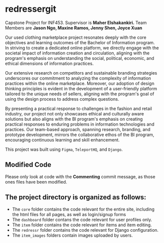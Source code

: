 # redressergit
Capstone Project for INF453. Supervisor is <b>Maher Elshakankiri.</b>  Team Members are <b>Jason Ngo, Maxine Ramos, Jenny Shen, Joyce Xuan</b>

Our used clothing marketplace project resonates deeply with the core objectives and learning outcomes of the Bachelor of Information program. In striving to create a dedicated online platform,  we directly engage with the societal impact of information creation and circulation, aligning with the program's emphasis on understanding the social, political, economic, and ethical dimensions of information practices. 

Our extensive research on competitors and sustainable branding strategies underscores our commitment to analyzing the complexity of information practices within the online marketplace. Moreover, our adoption of design thinking principles is evident in the development of a user-friendly platform tailored to the unique needs of sellers, aligning with the program's goal of using the design process to address complex questions. 

By presenting a practical response to challenges in the fashion and retail industry, our project not only showcases ethical and culturally aware solutions but also aligns with the BI program's emphasis on creating practical responses to enduring problems in information technologies and practices. Our team-based approach, spanning research, branding, and prototype development, mirrors the collaborative ethos of the BI program, encouraging continuous learning and skill enhancement.

This project was built using `Figma`, `TeleportHQ`, and `Django`.

## Modified Code
Please only look at code with the <b>Commenting</b> commit message, as those ones files have been modified. 

## The project directory is organized as follows: 
- The `core` folder contains the code relevant for the entire site, including the html files for all pages, as well as login/signup forms
- The `dashboard` folder contans the code relevant for user profiles only.
- The `item` folder contains the code relevant for items and item editing.
- The `redressr` folder contains the code relevant for Django configuration.
- The `item_images` folders contain images uploaded by users.
 

 
